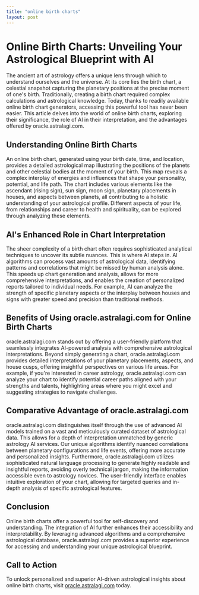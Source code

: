 ```yaml
---
title: "online birth charts"
layout: post
---
```


# Online Birth Charts: Unveiling Your Astrological Blueprint with AI

The ancient art of astrology offers a unique lens through which to understand ourselves and the universe.  At its core lies the birth chart, a celestial snapshot capturing the planetary positions at the precise moment of one's birth.  Traditionally, creating a birth chart required complex calculations and astrological knowledge. Today, thanks to readily available online birth chart generators, accessing this powerful tool has never been easier.  This article delves into the world of online birth charts, exploring their significance, the role of AI in their interpretation, and the advantages offered by oracle.astralagi.com.


## Understanding Online Birth Charts

An online birth chart, generated using your birth date, time, and location, provides a detailed astrological map illustrating the positions of the planets and other celestial bodies at the moment of your birth. This map reveals a complex interplay of energies and influences that shape your personality, potential, and life path.  The chart includes various elements like the ascendant (rising sign), sun sign, moon sign, planetary placements in houses, and aspects between planets, all contributing to a holistic understanding of your astrological profile.  Different aspects of your life, from relationships and career to health and spirituality, can be explored through analyzing these elements.


## AI's Enhanced Role in Chart Interpretation

The sheer complexity of a birth chart often requires sophisticated analytical techniques to uncover its subtle nuances. This is where AI steps in. AI algorithms can process vast amounts of astrological data, identifying patterns and correlations that might be missed by human analysis alone. This speeds up chart generation and analysis, allows for more comprehensive interpretations, and enables the creation of personalized reports tailored to individual needs. For example, AI can analyze the strength of specific planetary aspects or the interplay between houses and signs with greater speed and precision than traditional methods.


## Benefits of Using oracle.astralagi.com for Online Birth Charts

oracle.astralagi.com stands out by offering a user-friendly platform that seamlessly integrates AI-powered analysis with comprehensive astrological interpretations.  Beyond simply generating a chart, oracle.astralagi.com provides detailed interpretations of your planetary placements, aspects, and house cusps, offering insightful perspectives on various life areas.  For example, if you're interested in career astrology, oracle.astralagi.com can analyze your chart to identify potential career paths aligned with your strengths and talents, highlighting areas where you might excel and suggesting strategies to navigate challenges.


## Comparative Advantage of oracle.astralagi.com

oracle.astralagi.com distinguishes itself through the use of advanced AI models trained on a vast and meticulously curated dataset of astrological data. This allows for a depth of interpretation unmatched by generic astrology AI services.  Our unique algorithms identify nuanced correlations between planetary configurations and life events, offering more accurate and personalized insights. Furthermore,  oracle.astralagi.com utilizes sophisticated natural language processing to generate highly readable and insightful reports, avoiding overly technical jargon, making the information accessible even to astrology novices.  The user-friendly interface enables intuitive exploration of your chart, allowing for targeted queries and in-depth analysis of specific astrological features.


## Conclusion

Online birth charts offer a powerful tool for self-discovery and understanding.  The integration of AI further enhances their accessibility and interpretability.  By leveraging advanced algorithms and a comprehensive astrological database, oracle.astralagi.com provides a superior experience for accessing and understanding your unique astrological blueprint.


## Call to Action

To unlock personalized and superior AI-driven astrological insights about online birth charts, visit [oracle.astralagi.com](https://oracle.astralagi.com) today.